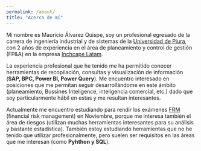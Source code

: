 ```yaml
---
permalink: /about/
title: "Acerca de mí"
---
```


Mi nombre es Mauricio Álvarez Quispe, soy un profesional egresado de la carrera de ingeniería industrial y de sistemas de la [Universidad de Piura][Udep], con 2 años de experiencia en el área de planeamiento y control de gestión (FP&A) en la empresa [Inchcape Latam][Inchcape].

La experiencia profesional que he tenido me ha permitido conocer herramientas de recopilación, consultas y visualización de información (**SAP, BPC, Power BI, Power Query**). Me encuentro interesado en posiciones que me permitan seguir desarrollándome en este ámbito (planeamiento, Bussines Inteligence, inteligencia comercial, etc.) dado que soy particularmente hábil en estas y me resultan interesantes.

Actualmente me encuentro estudiando para rendir los exámenes [FRM][FRM] (financial risk management) en Noviembre, porque me interesa también el área de riesgos (utilizan muchas herramientas interesantes para su análisis y bastante estadística). También estoy estudiando herramientas que no he tenido que utilizar profesionalmente, pero suelen ser requisitos en las áreas que me interesan (como **Pyhthon y SQL**).










[Udep]: http://udep.edu.pe/
[Inchcape]: http://www.inchcape.com.pe/inchcape-latam.aspx
[FRM]: https://www.garp.org/#!/frm
